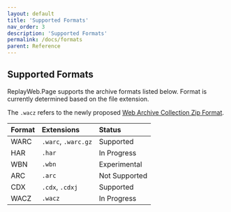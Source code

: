 ```yaml
---
layout: default
title: 'Supported Formats'
nav_order: 3
description: 'Supported Formats'
permalink: /docs/formats
parent: Reference
---
```


## Supported Formats

ReplayWeb.Page supports the archive formats listed below.
Format is currently determined based on the file extension.

The `.wacz` refers to the newly proposed [Web Archive Collection Zip Format](wacz-format).


| Format  | Extensions          | Status        |     
|:--------|:--------------------|:--------------|
| WARC    | `.warc`, `.warc.gz` | <span class="d-inline-block p-2 mr-1 v-align-middle bg-green-000"> Supported     |
| HAR     | `.har`              | <span class="d-inline-block p-2 mr-1 v-align-middle bg-yellow-000"> In Progress     |
| WBN     | `.wbn`              | <span class="d-inline-block p-2 mr-1 v-align-middle bg-yellow-000"> Experimental  | 
| ARC     | `.arc`              | <span class="d-inline-block p-2 mr-1 v-align-middle bg-red-000"> Not Supported |
| CDX     | `.cdx`, `.cdxj`     | <span class="d-inline-block p-2 mr-1 v-align-middle bg-green-000"> Supported |
| WACZ    | `.wacz`             | <span class="d-inline-block p-2 mr-1 v-align-middle bg-yellow-000"> In Progress |



